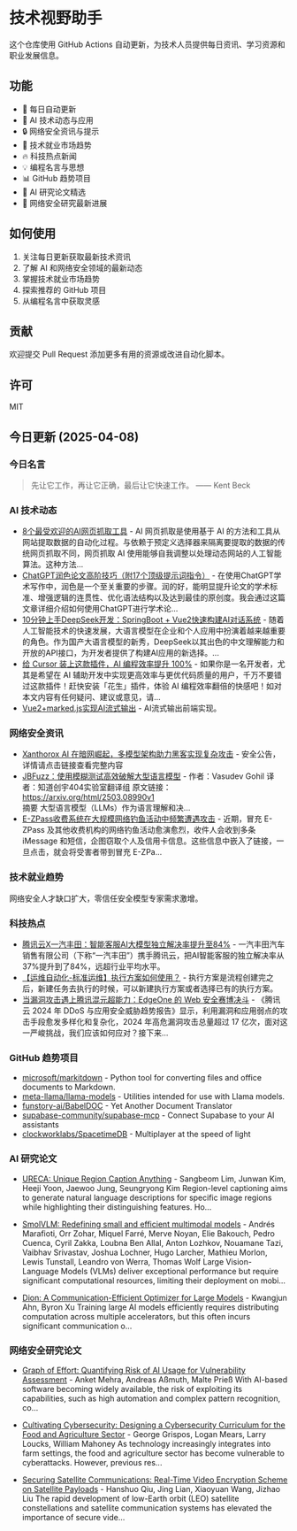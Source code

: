 # 技术视野助手

这个仓库使用 GitHub Actions 自动更新，为技术人员提供每日资讯、学习资源和职业发展信息。

## 功能

- 🔄 每日自动更新
- 🤖 AI 技术动态与应用
- 🔒 网络安全资讯与提示
- 💼 技术就业市场趋势
- 🔥 科技热点新闻
- 💡 编程名言与思想
- 📊 GitHub 趋势项目
- 📝 AI 研究论文精选
- 🔐 网络安全研究最新进展

## 如何使用

1. 关注每日更新获取最新技术资讯
2. 了解 AI 和网络安全领域的最新动态
3. 掌握技术就业市场趋势
4. 探索推荐的 GitHub 项目
5. 从编程名言中获取灵感

## 贡献

欢迎提交 Pull Request 添加更多有用的资源或改进自动化脚本。

## 许可

MIT

## 今日更新 (2025-04-08)

### 今日名言

> 先让它工作，再让它正确，最后让它快速工作。 —— Kent Beck

### AI 技术动态

- [8个最受欢迎的AI网页抓取工具](https://i-operation.csdnimg.cn/images/8efd18d5d7054f77a81294a14cd80ad5.png) - AI 网页抓取是使用基于 AI 的方法和工具从网站提取数据的自动化过程。与依赖于预定义选择器来隔离要提取的数据的传统网页抓取不同，网页抓取 AI 使用能够自我调整以处理动态网站的人工智能算法。这种方法...
- [ChatGPT润色论文高阶技巧（附17个顶级提示词指令）](https://i-operation.csdnimg.cn/images/8efd18d5d7054f77a81294a14cd80ad5.png) - 在使用ChatGPT学术写作中，润色是一个至关重要的步骤。润的好，能明显提升论文的学术标准、增强逻辑的连贯性、优化语法结构以及达到最佳的原创度。我会通过这篇文章详细介绍如何使用ChatGPT进行学术论...
- [10分钟上手DeepSeek开发：SpringBoot + Vue2快速构建AI对话系统](https://i-operation.csdnimg.cn/images/8efd18d5d7054f77a81294a14cd80ad5.png) - 随着人工智能技术的快速发展，大语言模型在企业和个人应用中扮演着越来越重要的角色。作为国产大语言模型的新秀，DeepSeek以其出色的中文理解能力和开放的API接口，为开发者提供了构建AI应用的新选择。...
- [给 Cursor 装上这款插件，AI 编程效率提升 100%](https://i-operation.csdnimg.cn/images/8efd18d5d7054f77a81294a14cd80ad5.png) - 如果你是一名开发者，尤其是希望在 AI 辅助开发中实现更高效率与更优代码质量的用户，千万不要错过这款插件！赶快安装「花生」插件，体验 AI 编程效率翻倍的快感吧！如对本文内容有任何疑问、建议或意见，请...
- [Vue2+marked.js实现AI流式输出](https://i-operation.csdnimg.cn/images/8efd18d5d7054f77a81294a14cd80ad5.png) - AI流式输出前端实现。


### 网络安全资讯

- [Xanthorox AI 在暗网崛起，多模型架构助力黑客实现复杂攻击](https://www.anquanke.com/post/id/306283) - 安全公告，详情请点击链接查看完整内容
- [JBFuzz：使用模糊测试高效破解大型语言模型](https://paper.seebug.org/3311/) - 作者：Vasudev Gohil
译者：知道创宇404实验室翻译组
原文链接：https://arxiv.org/html/2503.08990v1  
摘要
大型语言模型（LLMs）作为语言理解和决...
- [E-ZPass收费系统在大规模网络钓鱼活动中频繁遭遇攻击](https://www.4hou.com/posts/0MBL) - 近期，冒充 E-ZPass 及其他收费机构的网络钓鱼活动愈演愈烈，收件人会收到多条 iMessage 和短信，企图窃取个人及信用卡信息。这些信息中嵌入了链接，一旦点击，就会将受害者带到冒充 E-ZPa...


### 技术就业趋势

网络安全人才缺口扩大，零信任安全模型专家需求激增。

### 科技热点

- [腾讯云X一汽丰田：智能客服AI大模型独立解决率提升至84%](https://cloud.tencent.com/developer/article/2510019) - 一汽丰田汽车销售有限公司（下称“一汽丰田”）携手腾讯云，把AI智能客服的独立解决率从37%提升到了84%，远超行业平均水平。
- [【运维自动化-标准运维】执行方案如何使用？](https://cloud.tencent.com/developer/article/2510095) - 执行方案是流程创建完之后，新建任务去执行的时候，可以新建执行方案或者选择已有的执行方案。
- [当漏洞攻击遇上腾讯混元超能力：EdgeOne 的 Web 安全赛博决斗](https://cloud.tencent.com/developer/article/2510080) - 《腾讯云 2024 年 DDoS 与应用安全威胁趋势报告》显示，利用漏洞和应用弱点的攻击手段愈发多样化和复杂化，2024 年高危漏洞攻击总量超过 17 亿次，面对这一严峻挑战，我们应该如何应对？接下来...


### GitHub 趋势项目

- [microsoft/markitdown](https://github.com/microsoft/markitdown) - Python tool for converting files and office documents to Markdown.
- [meta-llama/llama-models](https://github.com/meta-llama/llama-models) - Utilities intended for use with Llama models.
- [funstory-ai/BabelDOC](https://github.com/funstory-ai/BabelDOC) - Yet Another Document Translator
- [supabase-community/supabase-mcp](https://github.com/supabase-community/supabase-mcp) - Connect Supabase to your AI assistants
- [clockworklabs/SpacetimeDB](https://github.com/clockworklabs/SpacetimeDB) - Multiplayer at the speed of light




### AI 研究论文

- [URECA: Unique Region Caption Anything](http://arxiv.org/abs/2504.05305v1) - Sangbeom Lim, Junwan Kim, Heeji Yoon, Jaewoo Jung, Seungryong Kim
  Region-level captioning aims to generate natural language descriptions for
specific image regions while highlighting their distinguishing features.
Ho...

- [SmolVLM: Redefining small and efficient multimodal models](http://arxiv.org/abs/2504.05299v1) - Andrés Marafioti, Orr Zohar, Miquel Farré, Merve Noyan, Elie Bakouch, Pedro Cuenca, Cyril Zakka, Loubna Ben Allal, Anton Lozhkov, Nouamane Tazi, Vaibhav Srivastav, Joshua Lochner, Hugo Larcher, Mathieu Morlon, Lewis Tunstall, Leandro von Werra, Thomas Wolf
  Large Vision-Language Models (VLMs) deliver exceptional performance but
require significant computational resources, limiting their deployment on
mobi...

- [Dion: A Communication-Efficient Optimizer for Large Models](http://arxiv.org/abs/2504.05295v1) - Kwangjun Ahn, Byron Xu
  Training large AI models efficiently requires distributing computation across
multiple accelerators, but this often incurs significant communication o...



### 网络安全研究论文

- [Graph of Effort: Quantifying Risk of AI Usage for Vulnerability
  Assessment](http://arxiv.org/abs/2503.16392v1) - Anket Mehra, Andreas Aßmuth, Malte Prieß
  With AI-based software becoming widely available, the risk of exploiting its
capabilities, such as high automation and complex pattern recognition, co...

- [Cultivating Cybersecurity: Designing a Cybersecurity Curriculum for the
  Food and Agriculture Sector](http://arxiv.org/abs/2503.16292v1) - George Grispos, Logan Mears, Larry Loucks, William Mahoney
  As technology increasingly integrates into farm settings, the food and
agriculture sector has become vulnerable to cyberattacks. However, previous
res...

- [Securing Satellite Communications: Real-Time Video Encryption Scheme on
  Satellite Payloads](http://arxiv.org/abs/2503.16287v1) - Hanshuo Qiu, Jing Lian, Xiaoyuan Wang, Jizhao Liu
  The rapid development of low-Earth orbit (LEO) satellite constellations and
satellite communication systems has elevated the importance of secure vide...

